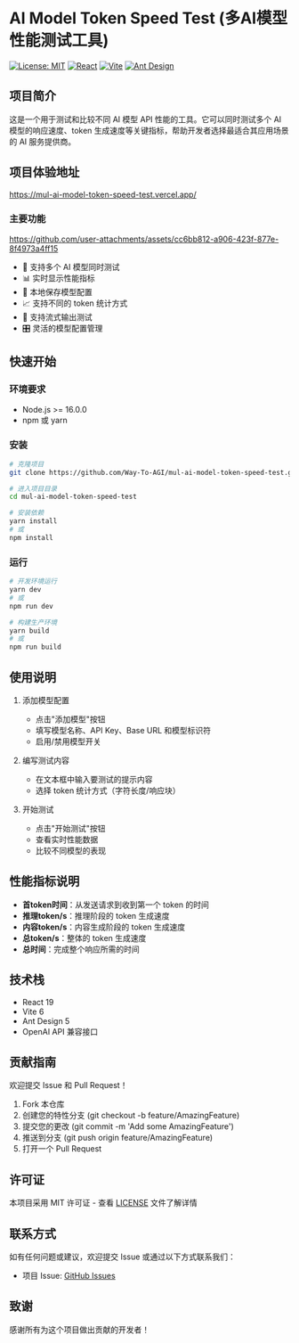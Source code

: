 # AI Model Token Speed Test (多AI模型性能测试工具)

[![License: MIT](https://img.shields.io/badge/License-MIT-yellow.svg)](https://opensource.org/licenses/MIT)
[![React](https://img.shields.io/badge/React-19.0.0-blue.svg)](https://reactjs.org/)
[![Vite](https://img.shields.io/badge/Vite-6.1.0-purple.svg)](https://vitejs.dev/)
[![Ant Design](https://img.shields.io/badge/Ant%20Design-5.24.0-blue.svg)](https://ant.design/)

## 项目简介

这是一个用于测试和比较不同 AI 模型 API 性能的工具。它可以同时测试多个 AI 模型的响应速度、token 生成速度等关键指标，帮助开发者选择最适合其应用场景的 AI 服务提供商。

## 项目体验地址
https://mul-ai-model-token-speed-test.vercel.app/

### 主要功能



https://github.com/user-attachments/assets/cc6bb812-a906-423f-877e-8f4973a4ff15


- 🚀 支持多个 AI 模型同时测试
- 📊 实时显示性能指标
- 💾 本地保存模型配置
- 📈 支持不同的 token 统计方式
- 🔄 支持流式输出测试
- 🎛️ 灵活的模型配置管理

## 快速开始

### 环境要求

- Node.js >= 16.0.0
- npm 或 yarn

### 安装

```bash
# 克隆项目
git clone https://github.com/Way-To-AGI/mul-ai-model-token-speed-test.git

# 进入项目目录
cd mul-ai-model-token-speed-test

# 安装依赖
yarn install
# 或
npm install
```

### 运行

```bash
# 开发环境运行
yarn dev
# 或
npm run dev

# 构建生产环境
yarn build
# 或
npm run build
```

## 使用说明

1. 添加模型配置
   - 点击"添加模型"按钮
   - 填写模型名称、API Key、Base URL 和模型标识符
   - 启用/禁用模型开关

2. 编写测试内容
   - 在文本框中输入要测试的提示内容
   - 选择 token 统计方式（字符长度/响应块）

3. 开始测试
   - 点击"开始测试"按钮
   - 查看实时性能数据
   - 比较不同模型的表现

## 性能指标说明

- **首token时间**：从发送请求到收到第一个 token 的时间
- **推理token/s**：推理阶段的 token 生成速度
- **内容token/s**：内容生成阶段的 token 生成速度
- **总token/s**：整体的 token 生成速度
- **总时间**：完成整个响应所需的时间

## 技术栈

- React 19
- Vite 6
- Ant Design 5
- OpenAI API 兼容接口

## 贡献指南

欢迎提交 Issue 和 Pull Request！

1. Fork 本仓库
2. 创建您的特性分支 (git checkout -b feature/AmazingFeature)
3. 提交您的更改 (git commit -m 'Add some AmazingFeature')
4. 推送到分支 (git push origin feature/AmazingFeature)
5. 打开一个 Pull Request

## 许可证

本项目采用 MIT 许可证 - 查看 [LICENSE](LICENSE) 文件了解详情

## 联系方式

如有任何问题或建议，欢迎提交 Issue 或通过以下方式联系我们：

- 项目 Issue: [GitHub Issues](https://github.com/Way-To-AGI/mul-ai-model-token-speed-test/issues)

## 致谢

感谢所有为这个项目做出贡献的开发者！
